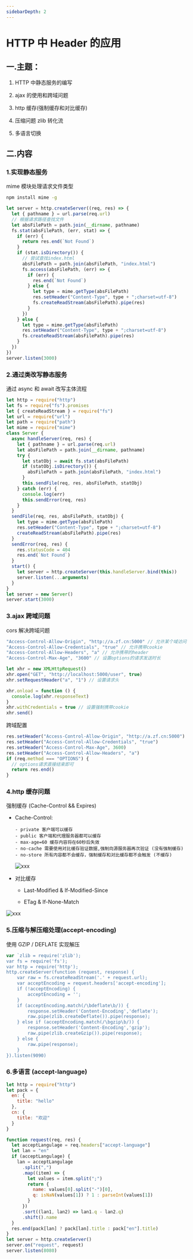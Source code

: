 ```yaml
---
sidebarDepth: 2
---
```


# HTTP 中 Header 的应用

## 一.主题：

1. HTTP 中静态服务的编写

2. ajax 的使用和跨域问题

3. http 缓存(强制缓存和对比缓存)

4. 压缩问题 zlib 转化流

5. 多语言切换

## 二.内容

### 1.实现静态服务

mime 模块处理请求文件类型

```sh
npm install mime -g
```

```js
let server = http.createServer((req, res) => {
  let { pathname } = url.parse(req.url)
  // 根据请求路径查找文件
  let absFilePath = path.join(__dirname, pathname)
  fs.stat(absFilePath, (err, stat) => {
    if (err) {
      return res.end(`Not Found`)
    }
    if (stat.isDirectory()) {
      // 尝试查找index.html
      absFilePath = path.join(absFilePath, "index.html")
      fs.access(absFilePath, (err) => {
        if (err) {
          res.end(`Not Found`)
        } else {
          let type = mime.getType(absFilePath)
          res.setHeader("Content-Type", type + ";charset=utf-8")
          fs.createReadStream(absFilePath).pipe(res)
        }
      })
    } else {
      let type = mime.getType(absFilePath)
      res.setHeader("Content-Type", type + ";charset=utf-8")
      fs.createReadStream(absFilePath).pipe(res)
    }
  })
})
server.listen(3000)
```

### 2.通过类改写静态服务

通过 async 和 await 改写主体流程

```js
let http = require("http")
let fs = require("fs").promises
let { createReadStream } = require("fs")
let url = require("url")
let path = require("path")
let mime = require("mime")
class Server {
  async handleServer(req, res) {
    let { pathname } = url.parse(req.url)
    let absFilePath = path.join(__dirname, pathname)
    try {
      let statObj = await fs.stat(absFilePath)
      if (statObj.isDirectory()) {
        absFilePath = path.join(absFilePath, "index.html")
      }
      this.sendFile(req, res, absFilePath, statObj)
    } catch (err) {
      console.log(err)
      this.sendError(req, res)
    }
  }
  sendFile(req, res, absFilePath, statObj) {
    let type = mime.getType(absFilePath)
    res.setHeader("Content-Type", type + ";charset=utf-8")
    createReadStream(absFilePath).pipe(res)
  }
  sendError(req, res) {
    res.statusCode = 404
    res.end(`Not Found`)
  }
  start() {
    let server = http.createServer(this.handleServer.bind(this))
    server.listen(...arguments)
  }
}
let server = new Server()
server.start(3000)
```

### 3.ajax 跨域问题

cors 解决跨域问题

```js
"Access-Control-Allow-Origin", "http://a.zf.cn:5000" // 允许某个域访问
"Access-Control-Allow-Credentials", "true" // 允许携带cookie
"Access-Control-Allow-Headers", "a" // 允许携带的header
"Access-Control-Max-Age", "3600" // 设置options的请求发送时长
```

```js
let xhr = new XMLHttpRequest()
xhr.open("GET", "http://localhost:5000/user", true)
xhr.setRequestHeader("a", "1") // 设置请求头

xhr.onload = function () {
  console.log(xhr.responseText)
}
xhr.withCredentials = true // 设置强制携带cookie
xhr.send()
```

跨域配置

```js
res.setHeader("Access-Control-Allow-Origin", "http://a.zf.cn:5000")
res.setHeader("Access-Control-Allow-Credentials", "true")
res.setHeader("Access-Control-Max-Age", 3600)
res.setHeader("Access-Control-Allow-Headers", "a")
if (req.method === "OPTIONS") {
  // options请求直接结束即可
  return res.end()
}
```

### 4.http 缓存问题

强制缓存 (Cache-Control && Expires)

- Cache-Control:

      - private 客户端可以缓存
      - public 客户端和代理服务器都可以缓存
      - max-age=60 缓存内容将在60秒后失效
      - no-cache 需要使用对比缓存验证数据,强制向源服务器再次验证 (没有强制缓存)
      - no-store 所有内容都不会缓存，强制缓存和对比缓存都不会触发 (不缓存)

  ![xxx](./assets/images/cache2.png)

- 对比缓存

  - Last-Modified & If-Modified-Since

  - ETag & If-None-Match

![xxx](./assets/images/cache4.png)

### 5.压缩与解压缩处理(accept-encoding)

使用 GZIP / DEFLATE 实现解压

```js
var `zlib = require('zlib');
var fs = require('fs');
var http = require('http');
http.createServer(function (request, response) {
    var raw = fs.createReadStream('.' + request.url);
    var acceptEncoding = request.headers['accept-encoding'];
    if (!acceptEncoding) {
        acceptEncoding = '';
    }
    if (acceptEncoding.match(/\bdeflate\b/)) {
        response.setHeader('Content-Encoding','deflate');
        raw.pipe(zlib.createDeflate()).pipe(response);
    } else if (acceptEncoding.match(/\bgzip\b/)) {
        response.setHeader('Content-Encoding','gzip');
        raw.pipe(zlib.createGzip()).pipe(response);
    } else {
        raw.pipe(response);
    }
}).listen(9090)
```

### 6.多语言 (accept-language)

```js
let http = require("http")
let pack = {
  en: {
    title: "hello"
  },
  cn: {
    title: "欢迎"
  }
}

function request(req, res) {
  let acceptLangulage = req.headers["accept-language"]
  let lan = "en"
  if (acceptLangulage) {
    lan = acceptLangulage
      .split(",")
      .map((item) => {
        let values = item.split(";")
        return {
          name: values[0].split("-")[0],
          q: isNaN(values[1]) ? 1 : parseInt(values[1])
        }
      })
      .sort((lan1, lan2) => lan1.q - lan2.q)
      .shift().name
  }
  res.end(pack[lan] ? pack[lan].title : pack["en"].title)
}
let server = http.createServer()
server.on("request", request)
server.listen(8080)
```
